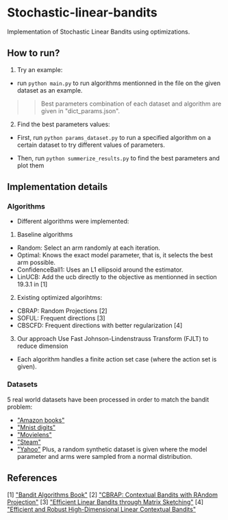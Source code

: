 # Stochastic-linear-bandits

Implementation of Stochastic Linear Bandits using optimizations.

## How to run?
1) Try an example:
- run ```python main.py``` to run algorithms mentionned in the file on the given dataset as an example.
>> Best parameters combination of each dataset and algorithm are given in "dict_params.json". 

2) Find the best parameters values:
- First, run ```python params_dataset.py``` to run a specified algorithm on a certain dataset to try different values of parameters.

- Then, run ```python summerize_results.py``` to find the best parameters and plot them

## Implementation details
### Algorithms
- Different algorithms were implemented:
1) Baseline algorithms
  - Random: Select an arm randomly at each iteration.
  - Optimal: Knows the exact model parameter, that is, it selects the best arm possible. 
  - ConfidenceBall1: Uses an L1 ellipsoid around the estimator.
  - LinUCB: Add the ucb directly to the objective as mentionned in section 19.3.1 in [1]
2) Existing optimized algorihtms:
  - CBRAP: Random Projections [2]
  - SOFUL: Frequent directions [3]
  - CBSCFD: Frequent directions with better regularization [4]
3) Our approach
Use Fast Johnson-Lindenstrauss Transform (FJLT) to reduce dimension
- Each algorithm handles a finite action set case (where the action set is given).

### Datasets
5 real world datasets have been processed in order to match the bandit problem:
- ["Amazon books"](https://amazon-reviews-2023.github.io/data_processing/index.html)
- ["Mnist digits"](https://pjreddie.com/projects/mnist-in-csv/)
- ["Movielens"](https://grouplens.org/datasets/movielens/)
- ["Steam"](https://www.kaggle.com/datasets/antonkozyriev/game-recommendations-on-steam)
- ["Yahoo"](https://webscope.sandbox.yahoo.com/catalog.php?datatype=r&did=49)
Plus, a random synthetic dataset is given where the model parameter and arms were sampled from a normal distribution.

 
## References

[1] ["Bandit Algorithms Book"](https://tor-lattimore.com/downloads/book/book.pdf)
[2] ["CBRAP: Contextual Bandits with RAndom Projection"](https://ojs.aaai.org/index.php/AAAI/article/view/10888)
[3] ["Efficient Linear Bandits through Matrix Sketching"](https://proceedings.mlr.press/v89/kuzborskij19a.html)
[4] ["Efficient and Robust High-Dimensional Linear Contextual Bandits"](https://www.ijcai.org/proceedings/2020/588)
